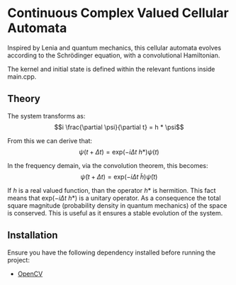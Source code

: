 # Continuous Complex Valued Cellular Automata
Inspired by Lenia and quantum mechanics, this cellular automata evolves according to the Schrödinger equation, with a convolutional Hamiltonian. 

The kernel and initial state is defined within the relevant funtions inside main.cpp. 


## Theory
The system transforms as:
$$i \frac{\partial \psi}{\partial t} = h * \psi$$

From this we can derive that:
$$\psi(t + \Delta t) = \mathrm{exp}(-i \Delta t ~ h *) \psi(t) $$

In the frequency demain, via the convolution theorem, this becomes:
$$\tilde{\psi}(t + \Delta t) = \mathrm{exp}(-i \Delta t ~ \tilde{h}) \tilde{\psi}(t) $$

If $h$ is a real valued function, than the operator $h*$ is hermition. This fact means that $\mathrm{exp}(-i \Delta t ~ h *)$ is a unitary operator. As a consequence the total square magnitude (probability density in quantum mechanics) of the space is conserved. This is useful as it ensures a stable evolution of the system.

## Installation

Ensure you have the following dependency installed before running the project:

- [OpenCV](https://opencv.org/)
